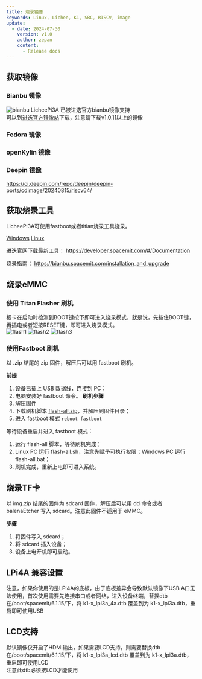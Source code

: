 ```yaml
---
title: 烧录镜像
keywords: Linux, Lichee, K1, SBC, RISCV, image
update:
  - date: 2024-07-30
    version: v1.0
    author: zepan
    content:
      - Release docs
---
```


## 获取镜像
### Bianbu 镜像
![bianbu](./assets/image/bianbu.png) 
LicheePi3A 已被进迭官方bianbu镜像支持   
可以到[进迭官方镜像站](https://archive.spacemit.com/image/k1/version/bianbu/)下载，注意请下载v1.0.11以上的镜像


### Fedora 镜像


### openKylin 镜像


### Deepin 镜像
https://ci.deepin.com/repo/deepin/deepin-ports/cdimage/20240815/riscv64/

## 获取烧录工具

LicheePi3A可使用fastboot或者titian烧录工具烧录。

[Windows](https://cloud.spacemit.com/prod-api/release/download/tools?token=titantools_for_windows_X86_X64)
[Linux](https://cloud.spacemit.com/prod-api/release/download/tools?token=titantools_for_linux_64BIT_APPIMAGE)

进迭官网下载最新工具：
https://developer.spacemit.com/#/Documentation

烧录指南：
https://bianbu.spacemit.com/installation_and_upgrade

## 烧录eMMC
### 使用 Titan Flasher 刷机
板卡在启动时检测到BOOT键按下即可进入烧录模式，就是说，先按住BOOT键，再插电或者短按RESET键，即可进入烧录模式。   
![flash1](./assets/image/flash1.png) 
![flash2](./assets/image/flash2.png) 
![flash3](./assets/image/flash3.png) 

### 使用Fastboot 刷机
以 .zip 结尾的 zip 固件，解压后可以用 fastboot 刷机。

**前提**
1. 设备已插上 USB 数据线，连接到 PC；
2. 电脑安装好 fastboot 命令。
**刷机步骤**
1. 解压固件
2. 下载刷机脚本 [flash-all.zip](https://archive.spacemit.com/image/k1/flash-all.zip)，并解压到固件目录；
3. 进入 fastboot 模式
```reboot fastboot```

等待设备重启并进入 fastboot 模式：

1. 运行 flash-all 脚本，等待刷机完成；
2. Linux PC 运行 flash-all.sh，注意先赋予可执行权限；Windows PC 运行 flash-all.bat；
3. 刷机完成，重新上电即可进入系统。

## 烧录TF卡
以 img.zip 结尾的固件为 sdcard 固件，解压后可以用 dd 命令或者 balenaEtcher 写入 sdcard。注意此固件不适用于 eMMC。

**步骤**
1. 将固件写入 sdcard；
2. 将 sdcard 插入设备；
3. 设备上电开机即可启动。

## LPi4A 兼容设置
注意，如果你使用的是LPi4A的底板，由于底板差异会导致默认镜像下USB A口无法使用，首次使用需要先连接串口或者网络，进入设备终端，替换dtb    
在/boot/spacemit/6.1.15/下，将 k1-x_lpi3a_4a.dtb 覆盖到为 k1-x_lpi3a.dtb，重启即可使用USB

## LCD支持
默认镜像仅开启了HDMI输出，如果需要LCD支持，则需要替换dtb   
在/boot/spacemit/6.1.15/下，将 k1-x_lpi3a_lcd.dtb 覆盖到为 k1-x_lpi3a.dtb，重启即可使用LCD   
注意此dtb必须接LCD才能使用  





